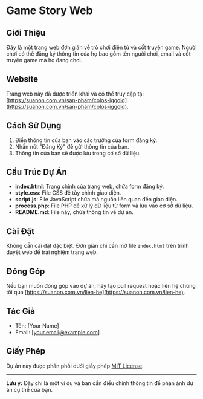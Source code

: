 
# Game Story Web

## Giới Thiệu

Đây là một trang web đơn giản về trò chơi điện tử và cốt truyện game. Người chơi có thể đăng ký thông tin của họ bao gồm tên người chơi, email và cốt truyện game mà họ đang chơi.

## Website

Trang web này đã được triển khai và có thể truy cập tại [https://suanon.com.vn/san-pham/colos-iggold](https://suanon.com.vn/san-pham/colos-iggold).

## Cách Sử Dụng

1. Điền thông tin của bạn vào các trường của form đăng ký.
2. Nhấn nút "Đăng Ký" để gửi thông tin của bạn.
3. Thông tin của bạn sẽ được lưu trong cơ sở dữ liệu.

## Cấu Trúc Dự Án

- **index.html**: Trang chính của trang web, chứa form đăng ký.
- **style.css**: File CSS để tùy chỉnh giao diện.
- **script.js**: File JavaScript chứa mã nguồn liên quan đến giao diện.
- **process.php**: File PHP để xử lý dữ liệu từ form và lưu vào cơ sở dữ liệu.
- **README.md**: File này, chứa thông tin về dự án.

## Cài Đặt

Không cần cài đặt đặc biệt. Đơn giản chỉ cần mở file `index.html` trên trình duyệt web để trải nghiệm trang web.

## Đóng Góp

Nếu bạn muốn đóng góp vào dự án, hãy tạo pull request hoặc liên hệ chúng tôi qua [https://suanon.com.vn/lien-he](https://suanon.com.vn/lien-he).

## Tác Giả

- Tên: [Your Name]
- Email: [your.email@example.com]

## Giấy Phép

Dự án này được phân phối dưới giấy phép [MIT License](LICENSE).

---
**Lưu ý:** Đây chỉ là một ví dụ và bạn cần điều chỉnh thông tin để phản ánh dự án cụ thể của bạn.
```
